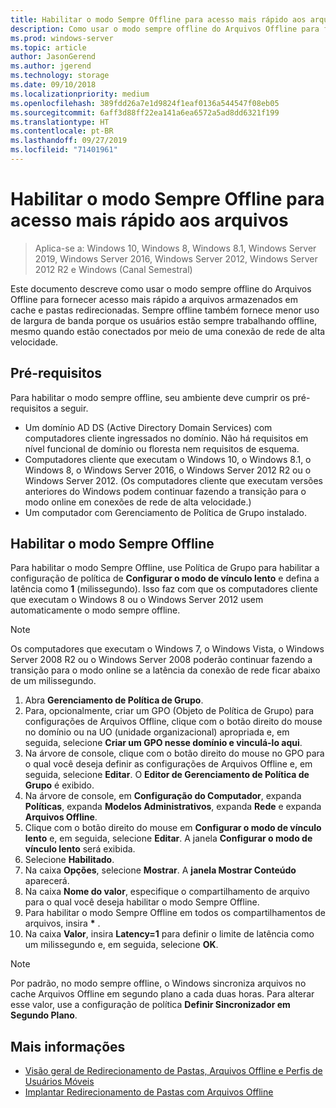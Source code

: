 ```yaml
---
title: Habilitar o modo Sempre Offline para acesso mais rápido aos arquivos
description: Como usar o modo sempre offline do Arquivos Offline para fornecer acesso mais rápido a arquivos armazenados em cache e pastas redirecionadas.
ms.prod: windows-server
ms.topic: article
author: JasonGerend
ms.author: jgerend
ms.technology: storage
ms.date: 09/10/2018
ms.localizationpriority: medium
ms.openlocfilehash: 389fdd26a7e1d9824f1eaf0136a544547f08eb05
ms.sourcegitcommit: 6aff3d88ff22ea141a6ea6572a5ad8dd6321f199
ms.translationtype: HT
ms.contentlocale: pt-BR
ms.lasthandoff: 09/27/2019
ms.locfileid: "71401961"
---
```

# <a name="enable-always-offline-mode-for-faster-access-to-files"></a>Habilitar o modo Sempre Offline para acesso mais rápido aos arquivos

>Aplica-se a: Windows 10, Windows 8, Windows 8.1, Windows Server 2019, Windows Server 2016, Windows Server 2012, Windows Server 2012 R2 e Windows (Canal Semestral)

Este documento descreve como usar o modo sempre offline do Arquivos Offline para fornecer acesso mais rápido a arquivos armazenados em cache e pastas redirecionadas. Sempre offline também fornece menor uso de largura de banda porque os usuários estão sempre trabalhando offline, mesmo quando estão conectados por meio de uma conexão de rede de alta velocidade.

## <a name="prerequisites"></a>Pré-requisitos

Para habilitar o modo sempre offline, seu ambiente deve cumprir os pré-requisitos a seguir.

- Um domínio AD DS (Active Directory Domain Services) com computadores cliente ingressados no domínio. Não há requisitos em nível funcional de domínio ou floresta nem requisitos de esquema.
- Computadores cliente que executam o Windows 10, o Windows 8.1, o Windows 8, o Windows Server 2016, o Windows Server 2012 R2 ou o Windows Server 2012. (Os computadores cliente que executam versões anteriores do Windows podem continuar fazendo a transição para o modo online em conexões de rede de alta velocidade.)
- Um computador com Gerenciamento de Política de Grupo instalado.

## <a name="enable-always-offline-mode"></a>Habilitar o modo Sempre Offline

Para habilitar o modo Sempre Offline, use Política de Grupo para habilitar a configuração de política de **Configurar o modo de vínculo lento** e defina a latência como **1** (milissegundo). Isso faz com que os computadores cliente que executam o Windows 8 ou o Windows Server 2012 usem automaticamente o modo sempre offline.

>[!NOTE]
>Os computadores que executam o Windows 7, o Windows Vista, o Windows Server 2008 R2 ou o Windows Server 2008 poderão continuar fazendo a transição para o modo online se a latência da conexão de rede ficar abaixo de um milissegundo.

1. Abra **Gerenciamento de Política de Grupo**.
2. Para, opcionalmente, criar um GPO (Objeto de Política de Grupo) para configurações de Arquivos Offline, clique com o botão direito do mouse no domínio ou na UO (unidade organizacional) apropriada e, em seguida, selecione **Criar um GPO nesse domínio e vinculá-lo aqui**.
3. Na árvore de console, clique com o botão direito do mouse no GPO para o qual você deseja definir as configurações de Arquivos Offline e, em seguida, selecione **Editar**. O **Editor de Gerenciamento de Política de Grupo** é exibido.
4. Na árvore de console, em **Configuração do Computador**, expanda **Políticas**, expanda **Modelos Administrativos**, expanda **Rede** e expanda **Arquivos Offline**.
5. Clique com o botão direito do mouse em **Configurar o modo de vínculo lento** e, em seguida, selecione **Editar**. A janela **Configurar o modo de vínculo lento** será exibida.
6. Selecione **Habilitado**.
7. Na caixa **Opções**, selecione **Mostrar**. A **janela Mostrar Conteúdo** aparecerá.
8. Na caixa **Nome do valor**, especifique o compartilhamento de arquivo para o qual você deseja habilitar o modo Sempre Offline.
9. Para habilitar o modo Sempre Offline em todos os compartilhamentos de arquivos, insira **\*** .
10. Na caixa **Valor**, insira **Latency=1** para definir o limite de latência como um milissegundo e, em seguida, selecione **OK**.

>[!NOTE]
>Por padrão, no modo sempre offline, o Windows sincroniza arquivos no cache Arquivos Offline em segundo plano a cada duas horas. Para alterar esse valor, use a configuração de política **Definir Sincronizador em Segundo Plano**.

## <a name="more-information"></a>Mais informações

* [Visão geral de Redirecionamento de Pastas, Arquivos Offline e Perfis de Usuários Móveis](folder-redirection-rup-overview.md)
* [Implantar Redirecionamento de Pastas com Arquivos Offline](deploy-folder-redirection.md)